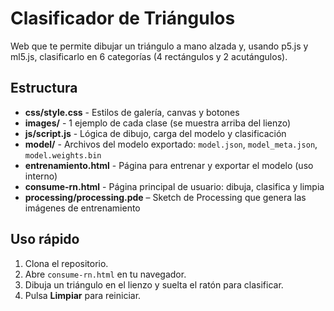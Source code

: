 # Clasificador de Triángulos

Web que te permite dibujar un triángulo a mano alzada y, usando p5.js y ml5.js, clasificarlo en 6 categorías (4 rectángulos y 2 acutángulos).

## Estructura

- **css/style.css** - Estilos de galería, canvas y botones  
- **images/** - 1 ejemplo de cada clase (se muestra arriba del lienzo)  
- **js/script.js** - Lógica de dibujo, carga del modelo y clasificación  
- **model/** - Archivos del modelo exportado: `model.json`, `model_meta.json`, `model.weights.bin`  
- **entrenamiento.html** - Página para entrenar y exportar el modelo (uso interno)  
- **consume-rn.html** - Página principal de usuario: dibuja, clasifica y limpia  
- **processing/processing.pde** – Sketch de Processing que genera las imágenes de entrenamiento

## Uso rápido

1. Clona el repositorio.  
2. Abre `consume-rn.html` en tu navegador.  
3. Dibuja un triángulo en el lienzo y suelta el ratón para clasificar.  
4. Pulsa **Limpiar** para reiniciar.  

